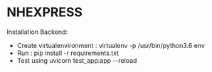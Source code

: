 # NHEXPRESS

Installation Backend:

- Create virtualenvironment : virtualenv -p /usr/bin/python3.6 env
- Run : pip install -r requirements.txt
- Test using uvicorn test_app:app --reload